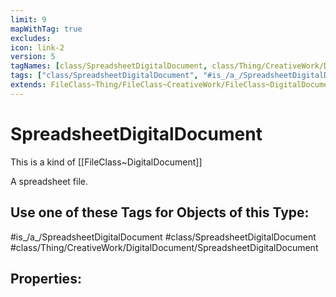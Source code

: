 ```yaml
---
limit: 9
mapWithTag: true
excludes:
icon: link-2
version: 5
tagNames: [class/SpreadsheetDigitalDocument, class/Thing/CreativeWork/DigitalDocument/SpreadsheetDigitalDocument, is_a_/SpreadsheetDigitalDocument, schema-org/SpreadsheetDigitalDocument]
tags: ["class/SpreadsheetDigitalDocument", "#is_/a_/SpreadsheetDigitalDocument", "class/Thing/CreativeWork/DigitalDocument/SpreadsheetDigitalDocument"]
extends: FileClass~Thing/FileClass~CreativeWork/FileClass~DigitalDocument
---
```


# SpreadsheetDigitalDocument
This is a kind of [[FileClass~DigitalDocument]]

A spreadsheet file.


## Use one of these Tags for Objects of this Type:

#is_/a_/SpreadsheetDigitalDocument
#class/SpreadsheetDigitalDocument
#class/Thing/CreativeWork/DigitalDocument/SpreadsheetDigitalDocument

## Properties:


